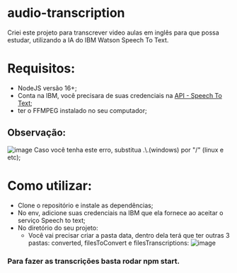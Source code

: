 # audio-transcription
Criei este projeto para transcrever video aulas em inglês para que possa estudar, utilizando a IA do IBM Watson Speech To Text.

# Requisitos:
- NodeJS versão 16+;
- Conta na IBM, você precisara de suas credenciais na [API - Speech To Text](https://cloud.ibm.com/services/speech-to-text);
- ter o FFMPEG instalado no seu computador;

## Observação:
![image](https://user-images.githubusercontent.com/53787626/181650584-3f538b22-68d9-4265-a456-5ef5658a3fa0.png)
Caso você tenha este erro, substitua .\\.(windows) por "/" (linux e etc);


# Como utilizar:
- Clone o repositório e instale as dependências;
- No env, adicione suas credenciais na IBM que ela fornece ao aceitar o serviço Speech to text;
- No diretório do seu projeto:
  - Você vai precisar criar a pasta data, dentro dela terá que ter outras 3 pastas: converted, filesToConvert e filesTranscriptions:
![image](https://user-images.githubusercontent.com/53787626/179411293-28df25b2-cb1a-4cae-a017-d4a998025ed9.png)

### Para fazer as transcrições basta rodar npm start.




